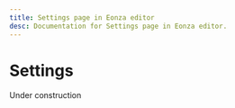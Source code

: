 ```yaml
---
title: Settings page in Eonza editor
desc: Documentation for Settings page in Eonza editor.
---
```

# Settings

Under construction
